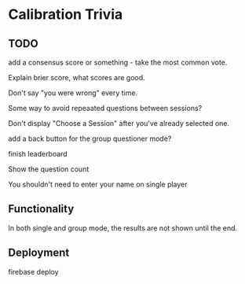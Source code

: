# Calibration Trivia

## TODO

add a consensus score or something - take the most common vote.

Explain brier score, what scores are good.

Don't say "you were wrong" every time.

Some way to avoid repeaated questions between sessions?

Don't display "Choose a Session" after you've already selected one.

add a back button for the group questioner mode?

finish leaderboard

Show the question count

You shouldn't need to enter your name on single player

## Functionality

In both single and group mode, the results are not shown until the end.

## Deployment

firebase deploy
